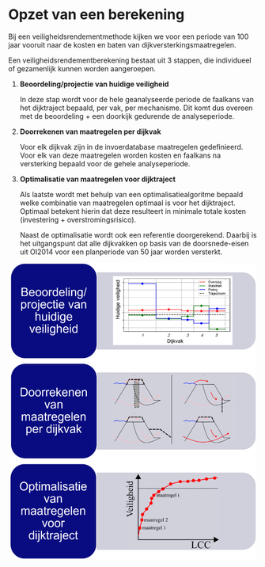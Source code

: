 # Opzet van een berekening

Bij een veiligheidsrendementmethode kijken we voor een periode van 100 jaar vooruit naar de kosten en baten van dijkversterkingsmaatregelen.

Een veiligheidsrendementberekening bestaat uit 3 stappen, die individueel of gezamenlijk kunnen worden aangeroepen. 

1. **Beoordeling/projectie van huidige veiligheid**

    In deze stap wordt voor de hele geanalyseerde periode de faalkans van het dijktraject bepaald, per vak, per mechanisme. Dit komt dus overeen met de beoordeling + een doorkijk gedurende de analyseperiode.

2. **Doorrekenen van maatregelen per dijkvak**

    Voor elk dijkvak zijn in de invoerdatabase maatregelen gedefinieerd. Voor elk van deze maatregelen worden kosten en faalkans na versterking bepaald voor de gehele analyseperiode.

3. **Optimalisatie van maatregelen voor dijktraject**

    Als laatste wordt met behulp van een optimalisatiealgoritme bepaald welke combinatie van maatregelen optimaal is voor het dijktraject. Optimaal betekent hierin dat deze resulteert in minimale totale kosten (investering + overstromingsrisico). 
    
    Naast de optimalisatie wordt ook een referentie doorgerekend. Daarbij is het uitgangspunt dat alle dijkvakken op basis van de doorsnede-eisen uit OI2014 voor een planperiode van 50 jaar worden versterkt.


<p align="center">
    <img center src=Rekenstappen.png alt="drawing" width="500"/>
</p>

